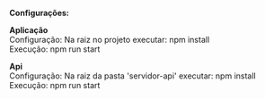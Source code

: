 <b>Configurações:</b>

**Aplicação**
<br>
Configuração: Na raiz no projeto executar: npm install
<br>
Execução: npm run start

**Api**
<br>
Configuração: Na raiz da pasta 'servidor-api' executar: npm install
<br>
Execução: npm run start
